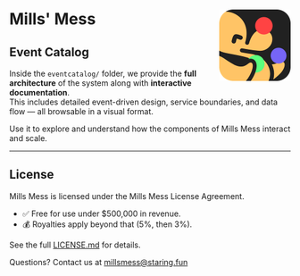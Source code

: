 # Mills' Mess <img alt="Mills Mess logo" align="right" width="128" height="128" src="./img/logo.png" />

## Event Catalog

Inside the `eventcatalog/` folder, we provide the **full architecture** of the system along with **interactive documentation**.  
This includes detailed event-driven design, service boundaries, and data flow — all browsable in a visual format.

Use it to explore and understand how the components of Mills Mess interact and scale.

---

## License

Mills Mess is licensed under the Mills Mess License Agreement.
- ✅ Free for use under $500,000 in revenue.
- 💰 Royalties apply beyond that (5%, then 3%).

See the full [LICENSE.md](./LICENSE.md) for details.

Questions? Contact us at [millsmess@staring.fun](mailto:millsmess@staring.fun)

